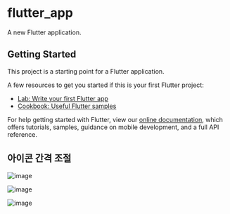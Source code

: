 # flutter_app

A new Flutter application.

## Getting Started

This project is a starting point for a Flutter application.

A few resources to get you started if this is your first Flutter project:

- [Lab: Write your first Flutter app](https://flutter.dev/docs/get-started/codelab)
- [Cookbook: Useful Flutter samples](https://flutter.dev/docs/cookbook)

For help getting started with Flutter, view our
[online documentation](https://flutter.dev/docs), which offers tutorials,
samples, guidance on mobile development, and a full API reference.

## 아이콘 간격 조절 

![image](https://user-images.githubusercontent.com/61898890/156566751-ef92333a-9179-4274-8877-c37f33768e78.png)

![image](https://user-images.githubusercontent.com/61898890/156566794-ebeb9417-c8bd-4ecd-b9d8-c7ce6cbdc6c3.png)

![image](https://user-images.githubusercontent.com/61898890/156566711-b091e625-27bd-4063-9856-bc98db79e8b1.png)
